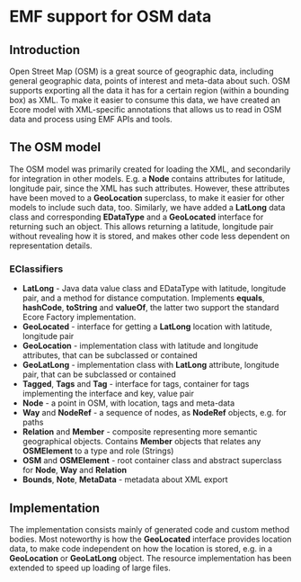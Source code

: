 # EMF support for OSM data

## Introduction

Open Street Map (OSM) is a great source of geographic data, including general geographic data, points of interest and meta-data about such. OSM supports exporting all the data it has for a certain region (within a bounding box) as XML. To make it easier to consume this data, we have created an Ecore model with XML-specific annotations that allows us to read in OSM data and process using EMF APIs and tools.

## The OSM model

The OSM model was primarily created for loading the XML, and secondarily for integration in other models. E.g. a **Node** contains attributes for latitude, longitude pair, since the XML has such attributes. However, these attributes have been moved to a **GeoLocation** superclass, to make it easier for other models to include such data, too. Similarly, we have added a **LatLong** data class and corresponding **EDataType** and a **GeoLocated** interface for returning such an object. This allows returning a latitude, longitude pair without revealing how it is stored, and makes other code less dependent on representation details.

### EClassifiers

* **LatLong** - Java data value class and EDataType with latitude, longitude pair, and a method for distance computation. Implements **equals**, **hashCode**, **toString** and **valueOf**, the latter two support the standard Ecore Factory implementation.
* **GeoLocated** - interface for getting a **LatLong** location with latitude, longitude pair
* **GeoLocation** - implementation class with latitude and longitude attributes, that can be subclassed or contained
* **GeoLatLong** - implementation class with **LatLong** attribute, longitude pair, that can be subclassed or contained
* **Tagged**, **Tags** and **Tag** - interface for tags, container for tags implementing the interface and key, value pair
* **Node** - a point in OSM, with location, tags and meta-data 
* **Way** and **NodeRef** - a sequence of nodes, as **NodeRef** objects, e.g. for paths
* **Relation** and **Member** - composite representing more semantic geographical objects. Contains **Member** objects that relates any **OSMElement** to a type and role (Strings)
* **OSM** and **OSMElement** - root container class and abstract superclass for **Node**, **Way** and **Relation**
* **Bounds**, **Note**, **MetaData** - metadata about XML export

## Implementation

The implementation consists mainly of generated code and custom method bodies. Most noteworthy is how the **GeoLocated** interface provides location data, to make code independent on how the location is stored, e.g. in a **GeoLocation** or **GeoLatLong** object. The resource implementation has been extended to speed up loading of large files.
